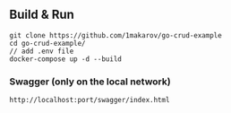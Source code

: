 ## Build & Run
```
git clone https://github.com/1makarov/go-crud-example
cd go-crud-example/
// add .env file
docker-compose up -d --build
```
### Swagger (only on the local network)
```
http://localhost:port/swagger/index.html
```